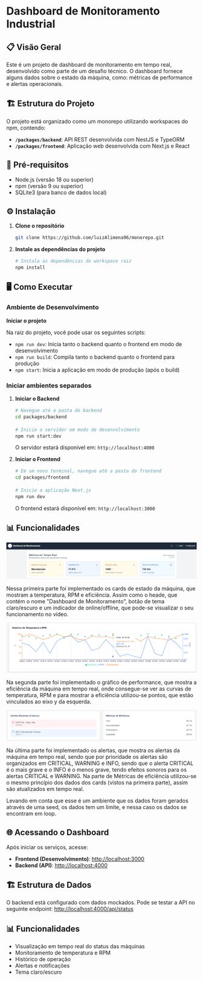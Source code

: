# Dashboard de Monitoramento Industrial

## 📋 Visão Geral

Este é um projeto de dashboard de monitoramento em tempo real, desenvolvido como parte de um desafio técnico. O dashboard fornece alguns dados sobre o estado da máquina, como: métricas de performance e alertas operacionais.

## 🏗️ Estrutura do Projeto

O projeto está organizado como um monorepo utilizando workspaces do npm, contendo:

- **`/packages/backend`**: API REST desenvolvida com NestJS e TypeORM
- **`/packages/frontend`**: Aplicação web desenvolvida com Next.js e React

## 🚀 Pré-requisitos

- Node.js (versão 18 ou superior)
- npm (versão 9 ou superior)
- SQLite3 (para banco de dados local)

## ⚙️ Instalação

1. **Clone o repositório**
   ```bash
   git clone https://github.com/luizAlimena96/monorepo.git
   ```

2. **Instale as dependências do projeto**
   ```bash
   # Instala as dependências do workspace raiz
   npm install
   ```

## 🖥️ Como Executar

### Ambiente de Desenvolvimento

 **Iniciar o projeto**

Na raiz do projeto, você pode usar os seguintes scripts:

- `npm run dev`: Inicia tanto o backend quanto o frontend em modo de desenvolvimento
- `npm run build`: Compila tanto o backend quanto o frontend para produção
- `npm start`: Inicia a aplicação em modo de produção (após o build)

### Iniciar ambientes separados

1. **Iniciar o Backend**
   ```bash
   # Navegue até a pasta do backend
   cd packages/backend
   
   # Inicie o servidor em modo de desenvolvimento
   npm run start:dev
   ```
   O servidor estará disponível em: `http://localhost:4000`

2. **Iniciar o Frontend**
   ```bash
   # Em um novo terminal, navegue até a pasta do frontend
   cd packages/frontend
   
   # Inicie a aplicação Next.js
   npm run dev
   ```
   O frontend estará disponível em: `http://localhost:3000`

## 📊 Funcionalidades
![alt text](image-1.png)


Nessa primeira parte foi implementado os cards de estado da máquina, que mostram a temperatura, RPM e eficiência. Assim como o heade, que contém o nome "Dashboard de Monitoramento", botão de tema claro/escuro e um indicador de online/offline, que pode-se visualizar o seu funcionamento no vídeo.

![alt text](image-2.png)

Na segunda parte foi implementado o gráfico de performance, que mostra a eficiência da máquina em tempo real, onde consegue-se ver as curvas de temperatura, RPM e para mostrar a eficiência utilizou-se pontos, que estão vinculados ao eixo y da esquerda.

![alt text](image.png)

Na última parte foi implementado os alertas, que mostra os alertas da máquina em tempo real, sendo que por prioridade os alertas são organizados em CRITICAL, WARNING e INFO, sendo que o alerta CRITICAL é o mais grave e o INFO é o menos grave, tendo efeitos sonoros para os alertas CRITICAL e WARNING. Na parte de Métricas de eficiência utilizou-se o mesmo princípio dos dados dos cards (vistos na primeira parte), assim são atualizados em tempo real.

Levando em conta que esse é um ambiente que os dados foram gerados através de uma seed, os dados tem um limite, e nessa caso os dados se encontram em loop.

## 🌐 Acessando o Dashboard

Após iniciar os serviços, acesse:
- **Frontend (Desenvolvimento)**: [http://localhost:3000](http://localhost:3000)
- **Backend (API)**: [http://localhost:4000](http://localhost:4000)

## 🏗️ Estrutura de Dados

O backend está configurado com dados mockados.
Pode se testar a API no seguinte endpoint: [http://localhost:4000/api/status](http://localhost:4000/api/status)

## 📊 Funcionalidades

- Visualização em tempo real do status das máquinas
- Monitoramento de temperatura e RPM
- Histórico de operação
- Alertas e notificações
- Tema claro/escuro
